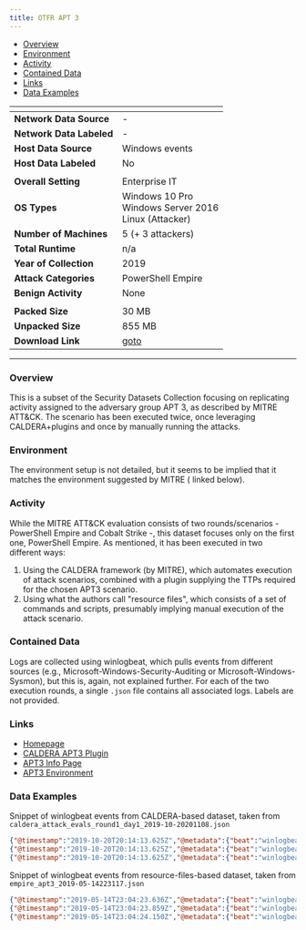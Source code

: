 ```yaml
---
title: OTFR APT 3
---
```


- [Overview](#overview)
- [Environment](#environment)
- [Activity](#activity)
- [Contained Data](#contained-data)
- [Links](#links)
- [Data Examples](#data-examples)

| <!-- -->                 | <!-- -->                                                                                     |
|--------------------------|----------------------------------------------------------------------------------------------|
| **Network Data Source**  | -                                                                                            |
| **Network Data Labeled** | -                                                                                            |
| **Host Data Source**     | Windows events                                                                               |
| **Host Data Labeled**    | No                                                                                           |
|                          |                                                                                              |
| **Overall Setting**      | Enterprise IT                                                                                |
| **OS Types**             | Windows 10 Pro<br/>Windows Server 2016<br/>Linux (Attacker)                                  |
| **Number of Machines**   | 5 (+ 3 attackers)                                                                            |
| **Total Runtime**        | n/a                                                                                          |
| **Year of Collection**   | 2019                                                                                         |
| **Attack Categories**    | PowerShell Empire                                                                            |
| **Benign Activity**      | None                                                                                         |
|                          |                                                                                              |
| **Packed Size**          | 30 MB                                                                                        |
| **Unpacked Size**        | 855 MB                                                                                       |
| **Download Link**        | [goto](https://github.com/OTRF/Security-Datasets/tree/master/datasets/compound/windows/apt3) |

***

### Overview

This is a subset of the Security Datasets Collection focusing on replicating activity assigned to the adversary group
APT 3, as described by MITRE ATT&CK.
The scenario has been executed twice, once leveraging CALDERA+plugins and once by manually running the attacks.

### Environment

The environment setup is not detailed, but it seems to be implied that it matches the environment suggested by MITRE (
linked below).

### Activity

While the MITRE ATT&CK evaluation consists of two rounds/scenarios - PowerShell Empire and Cobalt Strike -, this dataset
focuses only on the first one, PowerShell Empire.
As mentioned, it has been executed in two different ways:

1) Using the CALDERA framework (by MITRE), which automates execution of attack scenarios, combined with a plugin
   supplying the TTPs required for the chosen APT3 scenario.
2) Using what the authors call "resource files", which consists of a set of commands and scripts, presumably implying
   manual execution of the attack scenario.

### Contained Data

Logs are collected using winlogbeat, which pulls events from different sources (e.g.,
Microsoft-Windows-Security-Auditing or Microsoft-Windows-Sysmon), but this is, again, not explained further.
For each of the two execution rounds, a single `.json` file contains all associated logs.
Labels are not provided.

### Links

- [Homepage](https://github.com/OTRF/Security-Datasets/tree/master/datasets/compound/windows/apt3)
- [CALDERA APT3 Plugin](https://github.com/mitre-attack/evals_caldera)
- [APT3 Info Page](https://attackevals.mitre-engenuity.org/enterprise/apt3/)
- [APT3 Environment](https://attackevals.mitre-engenuity.org/enterprise/apt3/environment)

### Data Examples

Snippet of winlogbeat events from CALDERA-based dataset, taken
from `caldera_attack_evals_round1_day1_2019-10-20201108.json`

```json
{"@timestamp":"2019-10-20T20:14:13.625Z","@metadata":{"beat":"winlogbeat","type":"_doc","version":"7.4.0","topic":"winlogbeat"},"agent":{"version":"7.4.0","type":"winlogbeat","ephemeral_id":"b372be1f-ba0a-4d7e-b4df-79eac86e1fde","hostname":"WECServer","id":"d347d9a4-bff4-476c-b5a4-d51119f78250"},"winlog":{"task":"Process accessed (rule: ProcessAccess)","channel":"Microsoft-Windows-Sysmon/Operational","event_data":{"SourceProcessId":"7844","TargetProcessId":"1632","UtcTime":"2019-10-20 20:14:13.621","TargetProcessGUID":"{a158f72c-b04a-5dac-0000-0010ce5a1b00}","SourceProcessGUID":"{a158f72c-c009-5dac-0000-00109ea28500}","SourceThreadId":"9740","TargetImage":"C:\\Program Files\\WindowsApps\\Microsoft.SkypeApp_14.35.152.0_x64__kzf8qxf38zg5c\\SkypeApp.exe","CallTrace":"C:\\Windows\\SYSTEM32\\ntdll.dll+9c524|C:\\Windows\\System32\\KERNELBASE.dll+2730e|C:\\Windows\\system32\\wbem\\cimwin32.dll+f46e|C:\\Windows\\system32\\wbem\\cimwin32.dll+faf5|C:\\Windows\\SYSTEM32\\framedynos.dll+55a2|C:\\Windows\\SYSTEM32\\framedynos.dll+6d2d|C:\\Windows\\system32\\wbem\\wmiprvse.exe+8ad1|C:\\Windows\\system32\\wbem\\wmiprvse.exe+8753|C:\\Windows\\System32\\RPCRT4.dll+76963|C:\\Windows\\System32\\RPCRT4.dll+1364b|C:\\Windows\\System32\\combase.dll+a5472|C:\\Windows\\System32\\RPCRT4.dll+59a8b|C:\\Windows\\System32\\combase.dll+28263|C:\\Windows\\System32\\combase.dll+28053|C:\\Windows\\System32\\combase.dll+a8006|C:\\Windows\\System32\\combase.dll+5b72a|C:\\Windows\\System32\\combase.dll+a3c7d|C:\\Windows\\System32\\combase.dll+6a07c|C:\\Windows\\System32\\combase.dll+6a8e1|C:\\Windows\\System32\\combase.dll+6c088|C:\\Windows\\System32\\RPCRT4.dll+548d8|C:\\Windows\\System32\\RPCRT4.dll+2c931|C:\\Windows\\System32\\RPCRT4.dll+2c480|C:\\Windows\\System32\\RPCRT4.dll+1a6bf","SourceImage":"C:\\Windows\\system32\\wbem\\wmiprvse.exe","GrantedAccess":"0x1410"},"process":{"pid":3220,"thread":{"id":4972}},"computer_name":"IT001.shire.com","record_id":232781,"opcode":"Info","version":3,"user":{"type":"User","identifier":"S-1-5-18","name":"SYSTEM","domain":"NT AUTHORITY"},"event_id":10,"provider_guid":"{5770385f-c22a-43e0-bf4c-06f5698ffbd9}","provider_name":"Microsoft-Windows-Sysmon","api":"wineventlog"},"event":{"kind":"event","code":10,"action":"Process accessed (rule: ProcessAccess)","created":"2019-10-20T20:14:24.957Z"},"log":{"level":"information"},"message":"Process accessed:\nRuleName: \nUtcTime: 2019-10-20 20:14:13.621\nSourceProcessGUID: {a158f72c-c009-5dac-0000-00109ea28500}\nSourceProcessId: 7844\nSourceThreadId: 9740\nSourceImage: C:\\Windows\\system32\\wbem\\wmiprvse.exe\nTargetProcessGUID: {a158f72c-b04a-5dac-0000-0010ce5a1b00}\nTargetProcessId: 1632\nTargetImage: C:\\Program Files\\WindowsApps\\Microsoft.SkypeApp_14.35.152.0_x64__kzf8qxf38zg5c\\SkypeApp.exe\nGrantedAccess: 0x1410\nCallTrace: C:\\Windows\\SYSTEM32\\ntdll.dll+9c524|C:\\Windows\\System32\\KERNELBASE.dll+2730e|C:\\Windows\\system32\\wbem\\cimwin32.dll+f46e|C:\\Windows\\system32\\wbem\\cimwin32.dll+faf5|C:\\Windows\\SYSTEM32\\framedynos.dll+55a2|C:\\Windows\\SYSTEM32\\framedynos.dll+6d2d|C:\\Windows\\system32\\wbem\\wmiprvse.exe+8ad1|C:\\Windows\\system32\\wbem\\wmiprvse.exe+8753|C:\\Windows\\System32\\RPCRT4.dll+76963|C:\\Windows\\System32\\RPCRT4.dll+1364b|C:\\Windows\\System32\\combase.dll+a5472|C:\\Windows\\System32\\RPCRT4.dll+59a8b|C:\\Windows\\System32\\combase.dll+28263|C:\\Windows\\System32\\combase.dll+28053|C:\\Windows\\System32\\combase.dll+a8006|C:\\Windows\\System32\\combase.dll+5b72a|C:\\Windows\\System32\\combase.dll+a3c7d|C:\\Windows\\System32\\combase.dll+6a07c|C:\\Windows\\System32\\combase.dll+6a8e1|C:\\Windows\\System32\\combase.dll+6c088|C:\\Windows\\System32\\RPCRT4.dll+548d8|C:\\Windows\\System32\\RPCRT4.dll+2c931|C:\\Windows\\System32\\RPCRT4.dll+2c480|C:\\Windows\\System32\\RPCRT4.dll+1a6bf","ecs":{"version":"1.1.0"},"host":{"name":"WECServer"}}
{"@timestamp":"2019-10-20T20:14:13.625Z","@metadata":{"beat":"winlogbeat","type":"_doc","version":"7.4.0","topic":"winlogbeat"},"message":"Process accessed:\nRuleName: \nUtcTime: 2019-10-20 20:14:13.621\nSourceProcessGUID: {a158f72c-c009-5dac-0000-00109ea28500}\nSourceProcessId: 7844\nSourceThreadId: 9740\nSourceImage: C:\\Windows\\system32\\wbem\\wmiprvse.exe\nTargetProcessGUID: {a158f72c-b066-5dac-0000-0010a6a42100}\nTargetProcessId: 2684\nTargetImage: C:\\Windows\\system32\\svchost.exe\nGrantedAccess: 0x1410\nCallTrace: C:\\Windows\\SYSTEM32\\ntdll.dll+9c524|C:\\Windows\\System32\\KERNELBASE.dll+2730e|C:\\Windows\\system32\\wbem\\cimwin32.dll+f46e|C:\\Windows\\system32\\wbem\\cimwin32.dll+faf5|C:\\Windows\\SYSTEM32\\framedynos.dll+55a2|C:\\Windows\\SYSTEM32\\framedynos.dll+6d2d|C:\\Windows\\system32\\wbem\\wmiprvse.exe+8ad1|C:\\Windows\\system32\\wbem\\wmiprvse.exe+8753|C:\\Windows\\System32\\RPCRT4.dll+76963|C:\\Windows\\System32\\RPCRT4.dll+1364b|C:\\Windows\\System32\\combase.dll+a5472|C:\\Windows\\System32\\RPCRT4.dll+59a8b|C:\\Windows\\System32\\combase.dll+28263|C:\\Windows\\System32\\combase.dll+28053|C:\\Windows\\System32\\combase.dll+a8006|C:\\Windows\\System32\\combase.dll+5b72a|C:\\Windows\\System32\\combase.dll+a3c7d|C:\\Windows\\System32\\combase.dll+6a07c|C:\\Windows\\System32\\combase.dll+6a8e1|C:\\Windows\\System32\\combase.dll+6c088|C:\\Windows\\System32\\RPCRT4.dll+548d8|C:\\Windows\\System32\\RPCRT4.dll+2c931|C:\\Windows\\System32\\RPCRT4.dll+2c480|C:\\Windows\\System32\\RPCRT4.dll+1a6bf","ecs":{"version":"1.1.0"},"host":{"name":"WECServer"},"agent":{"type":"winlogbeat","ephemeral_id":"b372be1f-ba0a-4d7e-b4df-79eac86e1fde","hostname":"WECServer","id":"d347d9a4-bff4-476c-b5a4-d51119f78250","version":"7.4.0"},"winlog":{"provider_guid":"{5770385f-c22a-43e0-bf4c-06f5698ffbd9}","computer_name":"IT001.shire.com","user":{"name":"SYSTEM","domain":"NT AUTHORITY","type":"User","identifier":"S-1-5-18"},"opcode":"Info","version":3,"process":{"pid":3220,"thread":{"id":4972}},"event_id":10,"task":"Process accessed (rule: ProcessAccess)","channel":"Microsoft-Windows-Sysmon/Operational","provider_name":"Microsoft-Windows-Sysmon","record_id":232782,"api":"wineventlog","event_data":{"GrantedAccess":"0x1410","SourceProcessId":"7844","TargetProcessGUID":"{a158f72c-b066-5dac-0000-0010a6a42100}","TargetImage":"C:\\Windows\\system32\\svchost.exe","SourceThreadId":"9740","CallTrace":"C:\\Windows\\SYSTEM32\\ntdll.dll+9c524|C:\\Windows\\System32\\KERNELBASE.dll+2730e|C:\\Windows\\system32\\wbem\\cimwin32.dll+f46e|C:\\Windows\\system32\\wbem\\cimwin32.dll+faf5|C:\\Windows\\SYSTEM32\\framedynos.dll+55a2|C:\\Windows\\SYSTEM32\\framedynos.dll+6d2d|C:\\Windows\\system32\\wbem\\wmiprvse.exe+8ad1|C:\\Windows\\system32\\wbem\\wmiprvse.exe+8753|C:\\Windows\\System32\\RPCRT4.dll+76963|C:\\Windows\\System32\\RPCRT4.dll+1364b|C:\\Windows\\System32\\combase.dll+a5472|C:\\Windows\\System32\\RPCRT4.dll+59a8b|C:\\Windows\\System32\\combase.dll+28263|C:\\Windows\\System32\\combase.dll+28053|C:\\Windows\\System32\\combase.dll+a8006|C:\\Windows\\System32\\combase.dll+5b72a|C:\\Windows\\System32\\combase.dll+a3c7d|C:\\Windows\\System32\\combase.dll+6a07c|C:\\Windows\\System32\\combase.dll+6a8e1|C:\\Windows\\System32\\combase.dll+6c088|C:\\Windows\\System32\\RPCRT4.dll+548d8|C:\\Windows\\System32\\RPCRT4.dll+2c931|C:\\Windows\\System32\\RPCRT4.dll+2c480|C:\\Windows\\System32\\RPCRT4.dll+1a6bf","UtcTime":"2019-10-20 20:14:13.621","SourceProcessGUID":"{a158f72c-c009-5dac-0000-00109ea28500}","SourceImage":"C:\\Windows\\system32\\wbem\\wmiprvse.exe","TargetProcessId":"2684"}},"event":{"action":"Process accessed (rule: ProcessAccess)","created":"2019-10-20T20:14:24.957Z","kind":"event","code":10},"log":{"level":"information"}}
{"@timestamp":"2019-10-20T20:14:13.625Z","@metadata":{"beat":"winlogbeat","type":"_doc","version":"7.4.0","topic":"winlogbeat"},"winlog":{"record_id":232783,"task":"Process accessed (rule: ProcessAccess)","computer_name":"IT001.shire.com","channel":"Microsoft-Windows-Sysmon/Operational","provider_name":"Microsoft-Windows-Sysmon","process":{"pid":3220,"thread":{"id":4972}},"event_id":10,"user":{"identifier":"S-1-5-18","name":"SYSTEM","domain":"NT AUTHORITY","type":"User"},"event_data":{"SourceImage":"C:\\Windows\\system32\\wbem\\wmiprvse.exe","CallTrace":"C:\\Windows\\SYSTEM32\\ntdll.dll+9c524|C:\\Windows\\System32\\KERNELBASE.dll+2730e|C:\\Windows\\system32\\wbem\\cimwin32.dll+f46e|C:\\Windows\\system32\\wbem\\cimwin32.dll+faf5|C:\\Windows\\SYSTEM32\\framedynos.dll+55a2|C:\\Windows\\SYSTEM32\\framedynos.dll+6d2d|C:\\Windows\\system32\\wbem\\wmiprvse.exe+8ad1|C:\\Windows\\system32\\wbem\\wmiprvse.exe+8753|C:\\Windows\\System32\\RPCRT4.dll+76963|C:\\Windows\\System32\\RPCRT4.dll+1364b|C:\\Windows\\System32\\combase.dll+a5472|C:\\Windows\\System32\\RPCRT4.dll+59a8b|C:\\Windows\\System32\\combase.dll+28263|C:\\Windows\\System32\\combase.dll+28053|C:\\Windows\\System32\\combase.dll+a8006|C:\\Windows\\System32\\combase.dll+5b72a|C:\\Windows\\System32\\combase.dll+a3c7d|C:\\Windows\\System32\\combase.dll+6a07c|C:\\Windows\\System32\\combase.dll+6a8e1|C:\\Windows\\System32\\combase.dll+6c088|C:\\Windows\\System32\\RPCRT4.dll+548d8|C:\\Windows\\System32\\RPCRT4.dll+2c931|C:\\Windows\\System32\\RPCRT4.dll+2c480|C:\\Windows\\System32\\RPCRT4.dll+1a6bf","TargetImage":"C:\\Windows\\system32\\DllHost.exe","GrantedAccess":"0x1410","SourceProcessGUID":"{a158f72c-c009-5dac-0000-00109ea28500}","SourceProcessId":"7844","UtcTime":"2019-10-20 20:14:13.621","SourceThreadId":"9740","TargetProcessGUID":"{a158f72c-b092-5dac-0000-001030822800}","TargetProcessId":"5776"},"api":"wineventlog","opcode":"Info","provider_guid":"{5770385f-c22a-43e0-bf4c-06f5698ffbd9}","version":3},"event":{"code":10,"action":"Process accessed (rule: ProcessAccess)","created":"2019-10-20T20:14:24.957Z","kind":"event"},"log":{"level":"information"},"message":"Process accessed:\nRuleName: \nUtcTime: 2019-10-20 20:14:13.621\nSourceProcessGUID: {a158f72c-c009-5dac-0000-00109ea28500}\nSourceProcessId: 7844\nSourceThreadId: 9740\nSourceImage: C:\\Windows\\system32\\wbem\\wmiprvse.exe\nTargetProcessGUID: {a158f72c-b092-5dac-0000-001030822800}\nTargetProcessId: 5776\nTargetImage: C:\\Windows\\system32\\DllHost.exe\nGrantedAccess: 0x1410\nCallTrace: C:\\Windows\\SYSTEM32\\ntdll.dll+9c524|C:\\Windows\\System32\\KERNELBASE.dll+2730e|C:\\Windows\\system32\\wbem\\cimwin32.dll+f46e|C:\\Windows\\system32\\wbem\\cimwin32.dll+faf5|C:\\Windows\\SYSTEM32\\framedynos.dll+55a2|C:\\Windows\\SYSTEM32\\framedynos.dll+6d2d|C:\\Windows\\system32\\wbem\\wmiprvse.exe+8ad1|C:\\Windows\\system32\\wbem\\wmiprvse.exe+8753|C:\\Windows\\System32\\RPCRT4.dll+76963|C:\\Windows\\System32\\RPCRT4.dll+1364b|C:\\Windows\\System32\\combase.dll+a5472|C:\\Windows\\System32\\RPCRT4.dll+59a8b|C:\\Windows\\System32\\combase.dll+28263|C:\\Windows\\System32\\combase.dll+28053|C:\\Windows\\System32\\combase.dll+a8006|C:\\Windows\\System32\\combase.dll+5b72a|C:\\Windows\\System32\\combase.dll+a3c7d|C:\\Windows\\System32\\combase.dll+6a07c|C:\\Windows\\System32\\combase.dll+6a8e1|C:\\Windows\\System32\\combase.dll+6c088|C:\\Windows\\System32\\RPCRT4.dll+548d8|C:\\Windows\\System32\\RPCRT4.dll+2c931|C:\\Windows\\System32\\RPCRT4.dll+2c480|C:\\Windows\\System32\\RPCRT4.dll+1a6bf","ecs":{"version":"1.1.0"},"host":{"name":"WECServer"},"agent":{"version":"7.4.0","type":"winlogbeat","ephemeral_id":"b372be1f-ba0a-4d7e-b4df-79eac86e1fde","hostname":"WECServer","id":"d347d9a4-bff4-476c-b5a4-d51119f78250"}}
```

Snippet of winlogbeat events from resource-files-based dataset, taken from `empire_apt3_2019-05-14223117.json`

```json
{"@timestamp":"2019-05-14T23:04:23.636Z","@metadata":{"beat":"winlogbeat","type":"doc","version":"6.7.0","topic":"winlogbeat"},"process_id":4,"source_name":"Microsoft-Windows-Security-Auditing","message":"The Windows Filtering Platform has permitted a connection.\n\nApplication Information:\n\tProcess ID:\t\t6520\n\tApplication Name:\t\\device\\harddiskvolume2\\windows\\system32\\windowspowershell\\v1.0\\powershell.exe\n\nNetwork Information:\n\tDirection:\t\tOutbound\n\tSource Address:\t\t172.18.39.106\n\tSource Port:\t\t53322\n\tDestination Address:\t10.0.10.106\n\tDestination Port:\t\t443\n\tProtocol:\t\t6\n\nFilter Information:\n\tFilter Run-Time ID:\t67495\n\tLayer Name:\t\tConnect\n\tLayer Run-Time ID:\t48","beat":{"name":"WECserver","hostname":"WECserver","version":"6.7.0"},"type":"wineventlog","task":"Filtering Platform Connection","event_data":{"LayerName":"%%14611","ProcessID":"6520","Direction":"%%14593","RemoteMachineID":"S-1-0-0","Application":"\\device\\harddiskvolume2\\windows\\system32\\windowspowershell\\v1.0\\powershell.exe","Protocol":"6","DestAddress":"10.0.10.106","FilterRTID":"67495","RemoteUserID":"S-1-0-0","DestPort":"443","LayerRTID":"48","SourceAddress":"172.18.39.106","SourcePort":"53322"},"thread_id":5552,"opcode":"Info","computer_name":"HR001.shire.com","record_number":"114472","provider_guid":"{54849625-5478-4994-a5ba-3e3b0328c30d}","version":1,"log_name":"Security","keywords":["Audit Success"],"host":{"name":"WECserver"},"event_id":5156,"level":"Information"}
{"@timestamp":"2019-05-14T23:04:23.859Z","@metadata":{"beat":"winlogbeat","type":"doc","version":"6.7.0","topic":"winlogbeat"},"type":"wineventlog","event_id":5156,"level":"Information","provider_guid":"{54849625-5478-4994-a5ba-3e3b0328c30d}","message":"The Windows Filtering Platform has permitted a connection.\n\nApplication Information:\n\tProcess ID:\t\t4952\n\tApplication Name:\t\\device\\harddiskvolume2\\windows\\system32\\windowspowershell\\v1.0\\powershell.exe\n\nNetwork Information:\n\tDirection:\t\tOutbound\n\tSource Address:\t\t172.18.39.106\n\tSource Port:\t\t53323\n\tDestination Address:\t10.0.10.106\n\tDestination Port:\t\t443\n\tProtocol:\t\t6\n\nFilter Information:\n\tFilter Run-Time ID:\t67495\n\tLayer Name:\t\tConnect\n\tLayer Run-Time ID:\t48","event_data":{"ProcessID":"4952","SourcePort":"53323","DestAddress":"10.0.10.106","Application":"\\device\\harddiskvolume2\\windows\\system32\\windowspowershell\\v1.0\\powershell.exe","SourceAddress":"172.18.39.106","FilterRTID":"67495","RemoteUserID":"S-1-0-0","Direction":"%%14593","LayerName":"%%14611","LayerRTID":"48","RemoteMachineID":"S-1-0-0","DestPort":"443","Protocol":"6"},"computer_name":"HR001.shire.com","version":1,"source_name":"Microsoft-Windows-Security-Auditing","opcode":"Info","thread_id":5552,"record_number":"114473","keywords":["Audit Success"],"host":{"name":"WECserver"},"process_id":4,"log_name":"Security","task":"Filtering Platform Connection","beat":{"name":"WECserver","hostname":"WECserver","version":"6.7.0"}}
{"@timestamp":"2019-05-14T23:04:24.150Z","@metadata":{"beat":"winlogbeat","type":"doc","version":"6.7.0","topic":"winlogbeat"},"record_number":"114474","type":"wineventlog","version":1,"host":{"name":"WECserver"},"event_id":5156,"computer_name":"HR001.shire.com","level":"Information","event_data":{"Protocol":"6","FilterRTID":"67495","SourceAddress":"172.18.39.106","SourcePort":"53324","LayerName":"%%14611","LayerRTID":"48","DestAddress":"10.0.10.106","DestPort":"443","Application":"\\device\\harddiskvolume2\\windows\\system32\\windowspowershell\\v1.0\\powershell.exe","RemoteUserID":"S-1-0-0","RemoteMachineID":"S-1-0-0","ProcessID":"7048","Direction":"%%14593"},"keywords":["Audit Success"],"message":"The Windows Filtering Platform has permitted a connection.\n\nApplication Information:\n\tProcess ID:\t\t7048\n\tApplication Name:\t\\device\\harddiskvolume2\\windows\\system32\\windowspowershell\\v1.0\\powershell.exe\n\nNetwork Information:\n\tDirection:\t\tOutbound\n\tSource Address:\t\t172.18.39.106\n\tSource Port:\t\t53324\n\tDestination Address:\t10.0.10.106\n\tDestination Port:\t\t443\n\tProtocol:\t\t6\n\nFilter Information:\n\tFilter Run-Time ID:\t67495\n\tLayer Name:\t\tConnect\n\tLayer Run-Time ID:\t48","provider_guid":"{54849625-5478-4994-a5ba-3e3b0328c30d}","opcode":"Info","thread_id":5552,"beat":{"hostname":"WECserver","version":"6.7.0","name":"WECserver"},"source_name":"Microsoft-Windows-Security-Auditing","log_name":"Security","task":"Filtering Platform Connection","process_id":4}
```